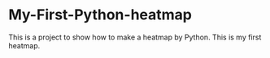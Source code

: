 # My-First-Python-heatmap
This is a project to show how to make a heatmap by Python. This is my first heatmap.
